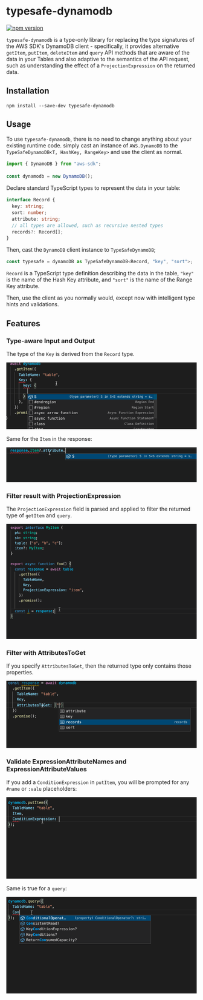 # typesafe-dynamodb

[![npm version](https://badge.fury.io/js/typesafe-dynamodb.svg)](https://badge.fury.io/js/typesafe-dynamodb)

`typesafe-dynamodb` is a type-only library for replacing the type signatures of the AWS SDK's DynamoDB client - specifically, it provides alternative `getItem`, `putItem`, `deleteItem` and `query` API methods that are aware of the data in your Tables and also adaptive to the semantics of the API request, such as understanding the effect of a `ProjectionExpression` on the returned data.

## Installation

```
npm install --save-dev typesafe-dynamodb
```

## Usage

To use `typesafe-dynamodb`, there is no need to change anything about your existing runtime code. simply cast an instance of `AWS.DynamoDB` to the `TypeSafeDynamoDB<T, HashKey, RangeKey>` and use the client as normal.

```ts
import { DynamoDB } from "aws-sdk";

const dynamodb = new DynamoDB();
```

Declare standard TypeScript types to represent the data in your table:

```ts
interface Record {
  key: string;
  sort: number;
  attribute: string;
  // all types are allowed, such as recursive nested types
  records?: Record[];
}
```

Then, cast the `DynamoDB` client instance to `TypeSafeDynamoDB`;

```ts
const typesafe = dynamoDB as TypeSafeDynamoDB<Record, "key", "sort">;
```

`Record` is a TypeScript type definition describing the data in the table, `"key"` is the name of the Hash Key attribute, and `"sort"` is the name of the Range Key attribute.

Then, use the client as you normally would, except now with intelligent type hints and validations.

## Features

### Type-aware Input and Output

The type of the `Key` is derived from the `Record` type.

![typesafe GetItem Key](img/get-item.gif)

Same for the `Item` in the response:

![typesafe GetItemOutput Item](img/get-item-response.gif)

### Filter result with ProjectionExpression

The `ProjectionExpression` field is parsed and applied to filter the returned type of `getItem` and `query`.

![typesafe ProjectionExpression](img/get-item-projection.gif)

### Filter with AttributesToGet

If you specify `AttributesToGet`, then the returned type only contains those properties.

![typesafe AttributesToGet](img/get-item-attributes.gif)

### Validate ExpressionAttributeNames and ExpressionAttributeValues

If you add a `ConditionExpression` in `putItem`, you will be prompted for any `#name` or `:valu` placeholders:

![typesafe putItem ConditionExpression](img/put-item-expression.gif)

Same is true for a `query`:

![typesafe query KeyConditionExpression and Filter](img/query-expression.gif)
